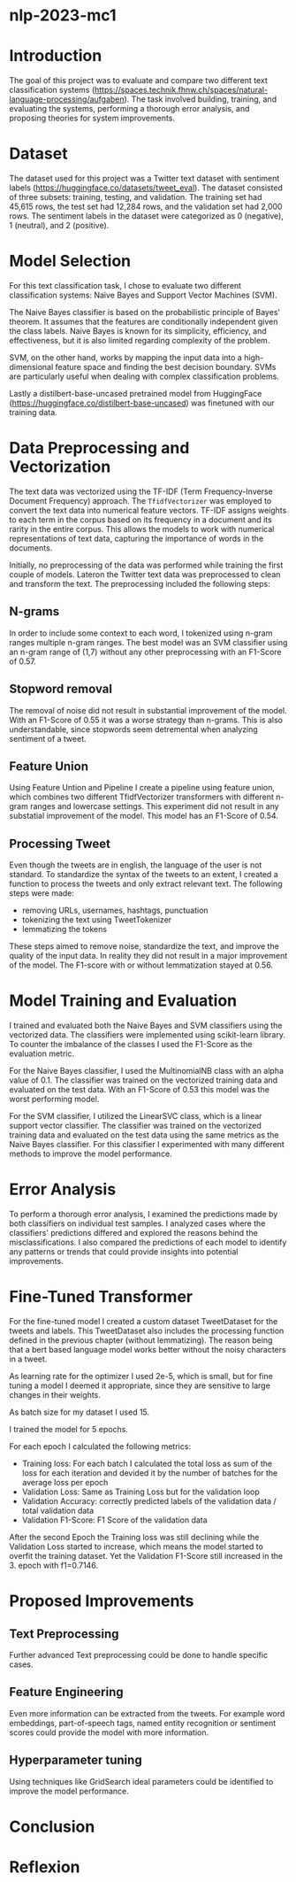 # nlp-2023-mc1


# Introduction
The goal of this project was to evaluate and compare two different text classification systems (https://spaces.technik.fhnw.ch/spaces/natural-language-processing/aufgaben). The task involved building, training, and evaluating the systems, performing a thorough error analysis, and proposing theories for system improvements.

# Dataset
The dataset used for this project was a Twitter text dataset with sentiment labels (https://huggingface.co/datasets/tweet_eval). The dataset consisted of three subsets: training, testing, and validation. The training set had 45,615 rows, the test set had 12,284 rows, and the validation set had 2,000 rows. The sentiment labels in the dataset were categorized as 0 (negative), 1 (neutral), and 2 (positive).

# Model Selection
For this text classification task, I chose to evaluate two different classification systems: Naive Bayes and Support Vector Machines (SVM).

The Naive Bayes classifier is based on the probabilistic principle of Bayes' theorem. It assumes that the features are conditionally independent given the class labels. Naive Bayes is known for its simplicity, efficiency, and effectiveness, but it is also limited regarding complexity of the problem.

SVM, on the other hand, works by mapping the input data into a high-dimensional feature space and finding the best decision boundary. SVMs are particularly useful when dealing with complex classification problems.

Lastly a distilbert-base-uncased pretrained model from HuggingFace (https://huggingface.co/distilbert-base-uncased) was finetuned with our training data. 

# Data Preprocessing and Vectorization
The text data was vectorized using the TF-IDF (Term Frequency-Inverse Document Frequency) approach. The `TfidfVectorizer` was employed to convert the text data into numerical feature vectors. TF-IDF assigns weights to each term in the corpus based on its frequency in a document and its rarity in the entire corpus. This  allows the models to work with numerical representations of text data, capturing the importance of words in the documents.

Initially, no preprocessing of the data was performed while training the first couple of models.
Lateron the Twitter text data was preprocessed to clean and transform the text. The preprocessing included the following steps:

## N-grams
In order to include some context to each word, I tokenized using n-gram ranges multiple n-gram ranges. The best model was an SVM classifier using an n-gram range of (1,7) without any other preprocessing with an F1-Score of 0.57.

## Stopword removal
The removal of noise did not result in substantial improvement of the model. With an F1-Score of 0.55 it was a worse strategy than n-grams. This is also understandable, since stopwords seem detremental when analyzing sentiment of a tweet.

## Feature Union
Using Feature Untion and Pipeline I create a pipeline using feature union, which combines two different TfidfVectorizer transformers with different n-gram ranges and lowercase settings. This experiment did not result in any substatial improvement of the model. This model has an F1-Score of 0.54.

## Processing Tweet
Even though the tweets are in english, the language of the user is not standard. To standardize the syntax of the tweets to an extent, I created a function to process the tweets and only extract relevant text. The following steps were made:

- removing URLs, usernames, hashtags, punctuation
- tokenizing the text using TweetTokenizer
- lemmatizing the tokens

These steps aimed to remove noise, standardize the text, and improve the quality of the input data. In reality they did not result in a major improvement of the model. The F1-score with or without lemmatization stayed at 0.56.

# Model Training and Evaluation
I trained and evaluated both the Naive Bayes and SVM classifiers using the vectorized data. The classifiers were implemented using scikit-learn library. 
To counter the imbalance of the classes I used the F1-Score as the evaluation metric. 

For the Naive Bayes classifier, I used the MultinomialNB class with an alpha value of 0.1. The classifier was trained on the vectorized training data and evaluated on the test data. 
With an F1-Score of 0.53 this model was the worst performing model.

For the SVM classifier, I utilized the LinearSVC class, which is a linear support vector classifier. The classifier was trained on the vectorized training data and evaluated on the test data using the same metrics as the Naive Bayes classifier. For this classifier I experimented with many different methods to improve the model performance.

# Error Analysis
To perform a thorough error analysis, I examined the predictions made by both classifiers on individual test samples. I analyzed cases where the classifiers' predictions differed and explored the reasons behind the misclassifications. I also compared the predictions of each model to identify any patterns or trends that could provide insights into potential improvements.

# Fine-Tuned Transformer
For the fine-tuned model I created a custom dataset TweetDataset for the tweets and labels. This TweetDataset also includes the processing function defined in the previous chapter (without lemmatizing). The reason being that a bert based language model works better without the noisy characters in a tweet.

As learning rate for the optimizer I used 2e-5, which is small, but for fine tuning a model I deemed it appropriate, since they are sensitive to large changes in their weights.

As batch size for my dataset I used 15. 

I trained the model for 5 epochs. 

For each epoch I calculated the following metrics:
- Training loss: For each batch I calculated the total loss as sum of the loss for each iteration and devided it by the number of batches for the average loss per epoch
- Validation Loss: Same as Training Loss but for the validation loop
- Validation Accuracy: correctly predicted labels of the validation data / total validation data
- Validation F1-Score: F1 Score of the validation data

After the second Epoch the Training loss was still declining while the Validation Loss started to increase, which means the model started to overfit the training dataset. Yet the Validation F1-Score still increased in the 3. epoch with f1=0.7146.

# Proposed Improvements
## Text Preprocessing
Further advanced Text preprocessing could be done to handle specific cases.

## Feature Engineering
Even more information can be extracted from the tweets. For example word embeddings, part-of-speech tags, named entity recognition or sentiment scores could provide the model with more information.

## Hyperparameter tuning
Using techniques like GridSearch ideal parameters could be identified to improve the model performance.

# Conclusion


# Reflexion
